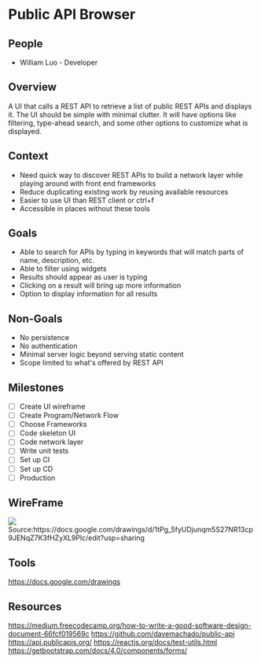 # Public API Browser
## People
- William Luo - Developer

## Overview
A UI that calls a REST API to retrieve a list of public REST APIs and displays it. The UI should be simple with minimal clutter. It will have options like filtering, type-ahead search, and some other options to customize what is displayed.

## Context
- Need quick way to discover REST APIs to build a network layer while playing around with front end frameworks
- Reduce duplicating existing work by reusing available resources
- Easier to use UI than REST client or ctrl+f
- Accessible in places without these tools

## Goals
- Able to search for APIs by typing in keywords that will match parts of name, description, etc.
- Able to filter using widgets
- Results should appear as user is typing
- Clicking on a result will bring up more information
- Option to display information for all results

## Non-Goals
- No persistence
- No authentication
- Minimal server logic beyond serving static content
- Scope limited to what's offered by REST API

## Milestones
- [ ] Create UI wireframe
- [ ] Create Program/Network Flow
- [ ] Choose Frameworks
- [ ] Code skeleton UI
- [ ] Code network layer
- [ ] Write unit tests
- [ ] Set up CI
- [ ] Set up CD
- [ ] Production

## WireFrame
<img src="https://docs.google.com/drawings/d/e/2PACX-1vRUrmkf0Xs3d-mesqEAHPwNREintxhIvu30wLNJe4S7OfdYmYo7yhnSU7dWQDoGpHUNLBBf4KutVOyq/pub?w=480&amp;h=360">
Source:https://docs.google.com/drawings/d/1tPg_5fyUDjunqm5S27NR13cp9JENqZ7K3fHZyXL9Plc/edit?usp=sharing

## Tools
https://docs.google.com/drawings
## Resources
https://medium.freecodecamp.org/how-to-write-a-good-software-design-document-66fcf019569c
https://github.com/davemachado/public-api
https://api.publicapis.org/
https://reactjs.org/docs/test-utils.html
https://getbootstrap.com/docs/4.0/components/forms/